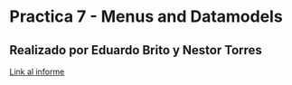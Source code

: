 # Practica 7 - Menus and Datamodels

## Realizado por Eduardo Brito y Nestor Torres

[Link al informe](https://ull-esit-inf-dsi-2021.github.io/ull-esit-inf-dsi-20-21-prct07-menu-datamodel-grupo-a/)